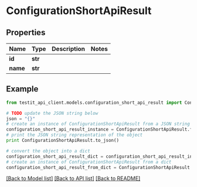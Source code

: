 # ConfigurationShortApiResult


## Properties
Name | Type | Description | Notes
------------ | ------------- | ------------- | -------------
**id** | **str** |  | 
**name** | **str** |  | 

## Example

```python
from testit_api_client.models.configuration_short_api_result import ConfigurationShortApiResult

# TODO update the JSON string below
json = "{}"
# create an instance of ConfigurationShortApiResult from a JSON string
configuration_short_api_result_instance = ConfigurationShortApiResult.from_json(json)
# print the JSON string representation of the object
print ConfigurationShortApiResult.to_json()

# convert the object into a dict
configuration_short_api_result_dict = configuration_short_api_result_instance.to_dict()
# create an instance of ConfigurationShortApiResult from a dict
configuration_short_api_result_from_dict = ConfigurationShortApiResult.from_dict(configuration_short_api_result_dict)
```
[[Back to Model list]](../README.md#documentation-for-models) [[Back to API list]](../README.md#documentation-for-api-endpoints) [[Back to README]](../README.md)


